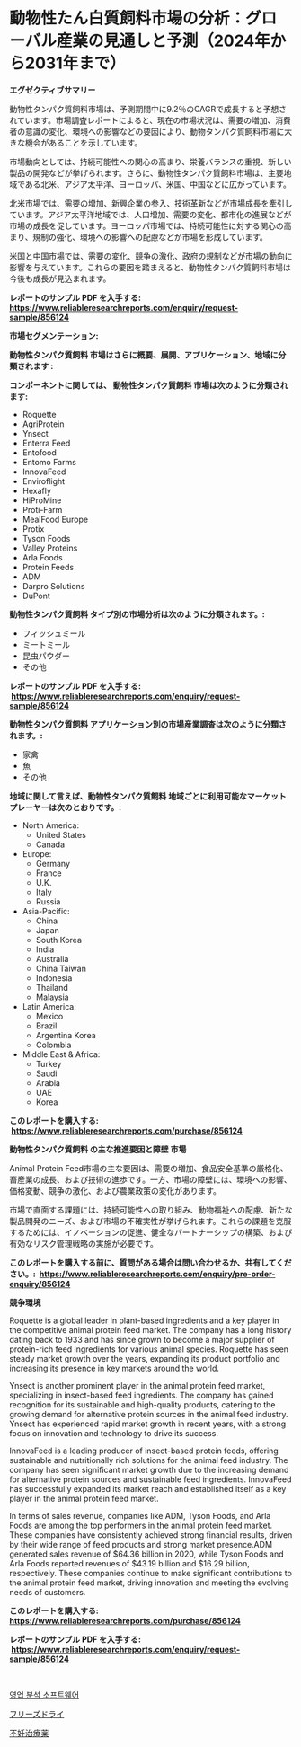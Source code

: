 <p><h1>動物性たん白質飼料市場の分析：グローバル産業の見通しと予測（2024年から2031年まで）</h1></p><p><strong>エグゼクティブサマリー</strong></p>
<p><p>動物性タンパク質飼料市場は、予測期間中に9.2％のCAGRで成長すると予想されています。市場調査レポートによると、現在の市場状況は、需要の増加、消費者の意識の変化、環境への影響などの要因により、動物タンパク質飼料市場に大きな機会があることを示しています。</p><p>市場動向としては、持続可能性への関心の高まり、栄養バランスの重視、新しい製品の開発などが挙げられます。さらに、動物性タンパク質飼料市場は、主要地域である北米、アジア太平洋、ヨーロッパ、米国、中国などに広がっています。</p><p>北米市場では、需要の増加、新興企業の参入、技術革新などが市場成長を牽引しています。アジア太平洋地域では、人口増加、需要の変化、都市化の進展などが市場の成長を促しています。ヨーロッパ市場では、持続可能性に対する関心の高まり、規制の強化、環境への影響への配慮などが市場を形成しています。</p><p>米国と中国市場では、需要の変化、競争の激化、政府の規制などが市場の動向に影響を与えています。これらの要因を踏まえると、動物性タンパク質飼料市場は今後も成長が見込まれます。</p></p>
<p><strong>レポートのサンプル PDF を入手する: <a href="https://www.reliableresearchreports.com/enquiry/request-sample/856124">https://www.reliableresearchreports.com/enquiry/request-sample/856124</a></strong></p>
<p><strong>市場セグメンテーション:</strong></p>
<p><strong> 動物性タンパク質飼料 市場はさらに概要、展開、アプリケーション、地域に分類されます :</strong></p>
<p><strong>コンポーネントに関しては、 動物性タンパク質飼料 市場は次のように分類されます: &nbsp;</strong></p>
<p><ul><li>Roquette</li><li>AgriProtein</li><li>Ynsect</li><li>Enterra Feed</li><li>Entofood</li><li>Entomo Farms</li><li>InnovaFeed</li><li>Enviroflight</li><li>Hexafly</li><li>HiProMine</li><li>Proti-Farm</li><li>MealFood Europe</li><li>Protix</li><li>Tyson Foods</li><li>Valley Proteins</li><li>Arla Foods</li><li>Protein Feeds</li><li>ADM</li><li>Darpro Solutions</li><li>DuPont</li></ul></p>
<p><strong> 動物性タンパク質飼料 タイプ別の市場分析は次のように分類されます。:</strong></p>
<p><ul><li>フィッシュミール</li><li>ミートミール</li><li>昆虫パウダー</li><li>その他</li></ul></p>
<p><strong>レポートのサンプル PDF を入手する: &nbsp;<a href="https://www.reliableresearchreports.com/enquiry/request-sample/856124">https://www.reliableresearchreports.com/enquiry/request-sample/856124</a></strong></p>
<p><strong> 動物性タンパク質飼料 アプリケーション別の市場産業調査は次のように分類されます。:</strong></p>
<p><ul><li>家禽</li><li>魚</li><li>その他</li></ul></p>
<p><strong>地域に関して言えば、動物性タンパク質飼料 地域ごとに利用可能なマーケットプレーヤーは次のとおりです。:</strong></p>
<p><ul>
    <li>
        North America:
        <ul>
            <li>United States</li>
            <li>Canada</li>
        </ul>
    </li>
    <li>
        Europe:
        <ul>
            <li>Germany</li>
            <li>France</li>
            <li>U.K.</li>
            <li>Italy</li>
            <li>Russia</li>
        </ul>
    </li>
    <li>
        Asia-Pacific:
        <ul>
            <li>China</li>
            <li>Japan</li>
            <li>South Korea</li>
            <li>India</li>
            <li>Australia</li>
            <li>China Taiwan</li>
            <li>Indonesia</li>
            <li>Thailand</li>
            <li>Malaysia</li>
        </ul>
    </li>
    <li>
        Latin America:
        <ul>
            <li>Mexico</li>
            <li>Brazil</li>
            <li>Argentina Korea</li>
            <li>Colombia</li>
        </ul>
    </li>
    <li>
        Middle East & Africa:
        <ul>
            <li>Turkey</li>
            <li>Saudi</li>
            <li>Arabia</li>
            <li>UAE</li>
            <li>Korea</li>
        </ul>
    </li>
    </ul></p>
<p><strong>このレポートを購入する: &nbsp;<a href="https://www.reliableresearchreports.com/purchase/856124">https://www.reliableresearchreports.com/purchase/856124</a></strong></p>
<p><strong>動物性タンパク質飼料 の主な推進要因と障壁 市場</strong></p>
<p><p>Animal Protein Feed市場の主な要因は、需要の増加、食品安全基準の厳格化、畜産業の成長、および技術の進歩です。一方、市場の障壁には、環境への影響、価格変動、競争の激化、および農業政策の変化があります。</p><p>市場で直面する課題には、持続可能性への取り組み、動物福祉への配慮、新たな製品開発のニーズ、および市場の不確実性が挙げられます。これらの課題を克服するためには、イノベーションの促進、健全なパートナーシップの構築、および有効なリスク管理戦略の実施が必要です。</p></p>
<p><strong>このレポートを購入する前に、質問がある場合は問い合わせるか、共有してください。:&nbsp; <a href="https://www.reliableresearchreports.com/enquiry/pre-order-enquiry/856124">https://www.reliableresearchreports.com/enquiry/pre-order-enquiry/856124</a></strong></p>
<p><strong>競争環境</strong></p>
<p><p>Roquette is a global leader in plant-based ingredients and a key player in the competitive animal protein feed market. The company has a long history dating back to 1933 and has since grown to become a major supplier of protein-rich feed ingredients for various animal species. Roquette has seen steady market growth over the years, expanding its product portfolio and increasing its presence in key markets around the world.</p><p>Ynsect is another prominent player in the animal protein feed market, specializing in insect-based feed ingredients. The company has gained recognition for its sustainable and high-quality products, catering to the growing demand for alternative protein sources in the animal feed industry. Ynsect has experienced rapid market growth in recent years, with a strong focus on innovation and technology to drive its success.</p><p>InnovaFeed is a leading producer of insect-based protein feeds, offering sustainable and nutritionally rich solutions for the animal feed industry. The company has seen significant market growth due to the increasing demand for alternative protein sources and sustainable feed ingredients. InnovaFeed has successfully expanded its market reach and established itself as a key player in the animal protein feed market.</p><p>In terms of sales revenue, companies like ADM, Tyson Foods, and Arla Foods are among the top performers in the animal protein feed market. These companies have consistently achieved strong financial results, driven by their wide range of feed products and strong market presence.ADM generated sales revenue of $64.36 billion in 2020, while Tyson Foods and Arla Foods reported revenues of $43.19 billion and $16.29 billion, respectively. These companies continue to make significant contributions to the animal protein feed market, driving innovation and meeting the evolving needs of customers.</p></p>
<p><strong>このレポートを購入する: &nbsp; <a href="https://www.reliableresearchreports.com/purchase/856124">https://www.reliableresearchreports.com/purchase/856124</a></strong></p>
<p><strong>レポートのサンプル PDF を入手する: &nbsp;<a href="https://www.reliableresearchreports.com/enquiry/request-sample/856124">https://www.reliableresearchreports.com/enquiry/request-sample/856124</a></strong><strong></strong></p>
<p>&nbsp;</p>
<p><p><a href="https://github.com/JackieFauhey9089475/Market-Research-Report-List-1/blob/main/11301768138.md">영업 분석 소프트웨어</a></p><p><a href="https://github.com/nemesis2824/Market-Research-Report-List-1/blob/main/48849688845.md">フリーズドライ</a></p><p><a href="https://github.com/pepo3k/Market-Research-Report-List-1/blob/main/99361968844.md">不妊治療薬</a></p></p>